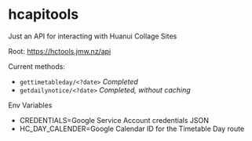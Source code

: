 # hcapitools
Just an API for interacting with Huanui Collage Sites

Root: https://hctools.jmw.nz/api


Current methods:
 - `gettimetableday/<?date>` *Completed*
 - `getdailynotice/<?date>` *Completed, without caching*

Env Variables
- CREDENTIALS=Google Service Account credentials JSON
- HC_DAY_CALENDER=Google Calendar ID for the Timetable Day route